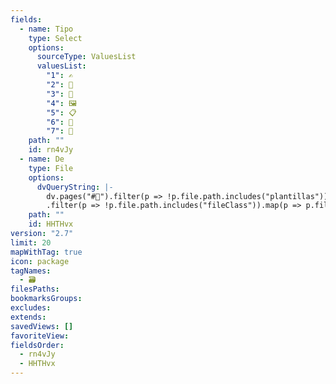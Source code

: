```yaml
---
fields:
  - name: Tipo
    type: Select
    options:
      sourceType: ValuesList
      valuesList:
        "1": ✍️
        "2": 📃
        "3": 💬
        "4": 🖼️
        "5": 📋
        "6": 🔗
        "7": 📁
    path: ""
    id: rn4vJy
  - name: De
    type: File
    options:
      dvQueryString: |-
        dv.pages("#📌").filter(p => !p.file.path.includes("plantillas"))
        .filter(p => !p.file.path.includes("fileClass")).map(p => p.file.link)
    path: ""
    id: HHTHvx
version: "2.7"
limit: 20
mapWithTag: true
icon: package
tagNames:
  - 🗃️
filesPaths: 
bookmarksGroups: 
excludes: 
extends: 
savedViews: []
favoriteView: 
fieldsOrder:
  - rn4vJy
  - HHTHvx
---
```

